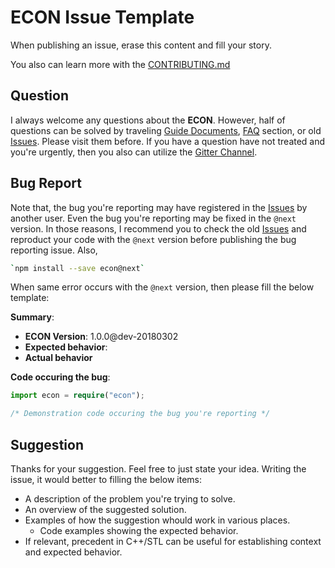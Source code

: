 # ECON Issue Template
When publishing an issue, erase this content and fill your story.

You also can learn more with the [CONTRIBUTING.md](https://github.com/samchon/econ/blob/master/CONTRIBUTING.md)

## Question
I always welcome any questions about the **ECON**. However, half of questions can be solved by traveling [Guide Documents](https://github.com/samhon/econ/wiki), [FAQ](https://github.com/samhon/econ/wiki/FAQ) section, or old [Issues](https://github.com/samchon/econ/search?type=Issues). Please visit them before. If you have a question have not treated and you're urgently, then you also can utilize the [Gitter Channel](https://gitter.im/samchon/econ).



## Bug Report
Note that, the bug you're reporting may have registered in the [Issues](https://github.com/samchon/econ/search?type=Issues) by another user. Even the bug you're reporting may be fixed in the `@next` version. In those reasons, I recommend you to check the old [Issues](https://github.com/samchon/econ/search?type=Issues) and reproduct your code with the `@next` version before publishing the bug reporting issue. Also, 

```bash
`npm install --save econ@next`
```

When same error occurs with the `@next` version, then please fill the below template:

**Summary**:
  - **ECON Version**: 1.0.0@dev-20180302
  - **Expected behavior**: 
  - **Actual behavior**

**Code occuring the bug**: 
```typescript
import econ = require("econ");

/* Demonstration code occuring the bug you're reporting */
```



## Suggestion
Thanks for your suggestion. Feel free to just state your idea. Writing the issue, it would better to filling the below items:

  - A description of the problem you're trying to solve.
  - An overview of the suggested solution.
  - Examples of how the suggestion whould work in various places.
    - Code examples showing the expected behavior.
  - If relevant, precedent in C++/STL can be useful for establishing context and expected behavior.